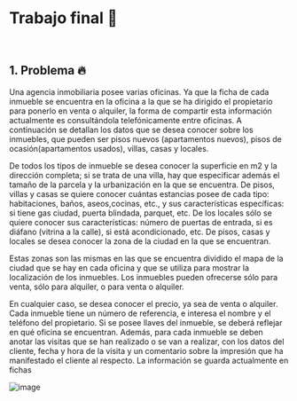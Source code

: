 # Trabajo final 🌋

<br>

## 1. Problema 🔥

Una agencia inmobiliaria posee varias oficinas. Ya que la ficha de cada inmueble se encuentra en la oficina a la que se ha dirigido el propietario para ponerlo en venta o alquiler, la forma de compartir esta información actualmente es consultándola telefónicamente entre oficinas. A continuación se detallan los datos que se desea conocer sobre los inmuebles, que pueden ser pisos nuevos (apartamentos nuevos), pisos de ocasión(apartamentos usados), villas, casas y locales.

De todos los tipos de inmueble se desea conocer la superficie en m2 y la dirección completa; si se trata de una villa, hay que especificar además el tamaño de la parcela y la urbanización en la que se encuentra. De pisos, villas y casas se quiere conocer cuántas estancias posee de cada tipo: habitaciones, baños, aseos,cocinas, etc., y sus características específicas: si tiene gas ciudad, puerta blindada, parquet, etc. De los locales sólo se quiere conocer sus características: número de puertas de entrada, si es diáfano (vitrina a la calle), si está acondicionado, etc. De pisos, casas y locales se desea conocer la zona de la ciudad en la que se
encuentran. 

Estas zonas son las mismas en las que se encuentra dividido el mapa de la ciudad que se hay en cada oficina y que se utiliza para mostrar la localización de los inmuebles.
Los inmuebles pueden ofrecerse sólo para venta, sólo para alquiler, o para venta o alquiler. 

En cualquier caso, se desea conocer el precio, ya sea de venta o alquiler. Cada inmueble tiene un número de referencia, e interesa el nombre y el teléfono del propietario. Si se posee llaves del inmueble, se deberá reflejar en qué
oficina se encuentran. Además, para cada inmueble se deben anotar las visitas que se han realizado o se van a realizar, con los datos del cliente, fecha y hora de la visita y un comentario sobre la impresión que ha
manifestado el cliente al respecto. La información se guarda actualmente en fichas

![image](https://github.com/crodrigr/webservice-uts-2023-02/assets/31961588/ad57a357-6624-4e3d-8a28-e97c02190ced)

